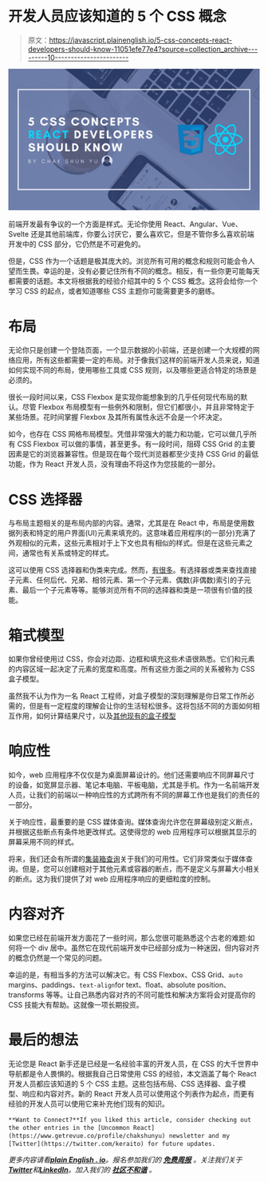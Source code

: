 # 开发人员应该知道的 5 个 CSS 概念

> 原文：<https://javascript.plainenglish.io/5-css-concepts-react-developers-should-know-11051efe77e4?source=collection_archive---------10----------------------->

![](img/bdf2e1ee2db2b80d53b19ec887b4b9c3.png)

前端开发最有争议的一个方面是样式。无论你使用 React、Angular、Vue、Svelte 还是其他前端库，你要么讨厌它，要么喜欢它。但是不管你多么喜欢前端开发中的 CSS 部分，它仍然是不可避免的。

但是，CSS 作为一个话题是极其庞大的。浏览所有可用的概念和规则可能会令人望而生畏。幸运的是，没有必要记住所有不同的概念。相反，有一些你更可能每天都需要的话题。本文将根据我的经验介绍其中的 5 个 CSS 概念。这将会给你一个学习 CSS 的起点，或者知道哪些 CSS 主题你可能需要更多的磨练。

# 布局

无论你只是创建一个登陆页面，一个显示数据的小前端，还是创建一个大规模的网络应用，所有这些都需要一定的布局。对于像我们这样的前端开发人员来说，知道如何实现不同的布局，使用哪些工具或 CSS 规则，以及哪些更适合特定的场景是必须的。

很长一段时间以来，CSS Flexbox 是实现你能想象到的几乎任何现代布局的默认。尽管 Flexbox 布局模型有一些例外和限制，但它们都很小，并且非常特定于某些场景。花时间掌握 Flexbox 及其所有属性永远不会是一个坏决定。

如今，也存在 CSS 网格布局模型。凭借非常强大的能力和功能，它可以做几乎所有 CSS Flexbox 可以做的事情，甚至更多。有一段时间，阻碍 CSS Grid 的主要因素是它的浏览器兼容性。但是现在每个现代浏览器都至少支持 CSS Grid 的最低功能，作为 React 开发人员，没有理由不将这作为您技能的一部分。

# CSS 选择器

与布局主题相关的是布局内部的内容。通常，尤其是在 React 中，布局是使用数据列表和特定的用户界面(UI)元素来填充的。这意味着应用程序(的一部分)充满了外观相似的元素，这些元素相对于上下文也具有相似的样式。但是在这些元素之间，通常也有关系或特定的样式。

这可以使用 CSS 选择器和伪类来完成。然而，[有很多](https://developer.mozilla.org/en-US/docs/Web/CSS/CSS_Selectors)。有选择器或类来查找直接子元素、任何后代、兄弟、相邻元素、第一个子元素、偶数(非偶数)索引的子元素、最后一个子元素等等。能够浏览所有不同的选择器和类是一项很有价值的技能。

# 箱式模型

如果你曾经使用过 CSS，你会对边距、边框和填充这些术语很熟悉。它们和元素的内容区域一起决定了元素的宽度和高度。所有这些方面之间的关系被称为 CSS 盒子模型。

虽然我不认为作为一名 React 工程师，对盒子模型的深刻理解是你日常工作所必需的，但是有一定程度的理解会让你的生活轻松很多。这将包括不同的方面如何相互作用，如何计算结果尺寸，以及[其他现有的盒子模型](https://www.chakshunyu.com/blog/how-to-create-more-intuitive-styling-using-css-border-box-box-model/)

# 响应性

如今，web 应用程序不仅仅是为桌面屏幕设计的。他们还需要响应不同屏幕尺寸的设备，如宽屏显示器、笔记本电脑、平板电脑，尤其是手机。作为一名前端开发人员，让我们的前端以一种响应性的方式跨所有不同的屏幕工作也是我们的责任的一部分。

关于响应性，最重要的是 CSS 媒体查询。媒体查询允许您在屏幕级别定义断点，并根据这些断点有条件地更改样式。这使得您的 web 应用程序可以根据其显示的屏幕采用不同的样式。

将来，我们还会有所谓的[集装箱查询](https://developer.mozilla.org/en-US/docs/Web/CSS/CSS_Container_Queries)关于我们的可用性。它们非常类似于媒体查询。但是，您可以创建相对于其他元素或容器的断点，而不是定义与屏幕大小相关的断点。这为我们提供了对 web 应用程序响应的更细粒度的控制。

# 内容对齐

如果您已经在前端开发方面花了一些时间，那么您很可能熟悉这个古老的难题:如何将一个 div 居中。虽然它在现代前端开发中已经部分成为一种迷因，但内容对齐的概念仍然是一个常见的问题。

幸运的是，有相当多的方法可以解决它。有 CSS Flexbox、CSS Grid、`auto` margins、paddings、`text-align`for text、float、absolute position、transforms 等等。让自己熟悉内容对齐的不同可能性和解决方案将会对提高你的 CSS 技能大有帮助。这就像一项长期投资。

# 最后的想法

无论您是 React 新手还是已经是一名经验丰富的开发人员，在 CSS 的大千世界中导航都是令人畏惧的。根据我自己日常使用 CSS 的经验，本文涵盖了每个 React 开发人员都应该知道的 5 个 CSS 主题。这些包括布局、CSS 选择器、盒子模型、响应和内容对齐。新的 React 开发人员可以使用这个列表作为起点，而更有经验的开发人员可以使用它来补充他们现有的知识。

```
**Want to Connect?**If you liked this article, consider checking out the other entries in the [Uncommon React](https://www.getrevue.co/profile/chakshunyu) newsletter and my [Twitter](https://twitter.com/keraito) for future updates.
```

*更多内容请看*[***plain English . io***](https://plainenglish.io/)*。报名参加我们的* [***免费周报***](http://newsletter.plainenglish.io/) *。关注我们关于*[***Twitter***](https://twitter.com/inPlainEngHQ)*和*[***LinkedIn***](https://www.linkedin.com/company/inplainenglish/)*。加入我们的* [***社区不和谐***](https://discord.gg/GtDtUAvyhW) *。*